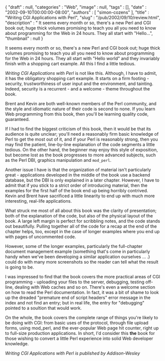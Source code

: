 {
   "draft" : null,
   "categories" : "Web",
   "image" : null,
   "tags" : [],
   "date" : "2002-09-10T00:00:00-08:00",
   "authors" : [
      "simon-cozens"
   ],
   "title" : "Writing CGI Applications with Perl",
   "slug" : "/pub/2002/09/10/review.html",
   "description" : " It seems every month or so, there's a new Perl and CGI book out; huge thick volumes promising to teach you all you need to know about programming for the Web in 24 hours. They all start with \"Hello...",
   "thumbnail" : null
}





It seems every month or so, there's a new Perl and CGI book out; huge
thick volumes promising to teach you all you need to know about
programming for the Web in 24 hours. They all start with "Hello world"
and they invariably finish with a shopping cart example. All this I find
a little tedious.

*Writing CGI Applications with Perl* is not like this. Although, I have
to admit, it has the obligatory shopping cart example. It starts on a
firm footing - security, trustworthiness of user input and the
environment, and tainting. Indeed, security is a recurrent - and a
welcome - theme throughout the book.

Brent and Kevin are both well-known members of the Perl community, and
the style and idiomatic nature of their code is second to none. If you
learn Web programming from this book, then you'll be learning quality
code, guaranteed.

If I had to find the biggest criticism of this book, then it would be
that its audience is quite unclear; you'll need a reasonably firm basic
knowledge of Perl to get the most out of it, and if your Perl is
reasonably strong, then you may find the patient, line-by-line
explanation of the code segments a little tedious. On the other hand,
the beginner may enjoy this style of exposition, but become lost as the
book progresses to more advanced subjects, such as the Perl DBI,
graphics manipulation and `mod_perl`.

Another issue I have is that the organization of material isn't
particularly great - applications developed in the middle of the book
use a backend database, but the DBI is only explained in a later
chapter. However, I have to admit that if you stick to a strict order of
introducing material, then the examples for the first half of the book
end up being horribly contrived. Kevin and Brent have sacrificed a
little linearity to end up with much more interesting, real-life
applications.

What struck me most of all about this book was the clarity of
presentation; both of the explanation of the code, but also of the
physical layout of the book. A large left margin is perfect for
scribbling notes, and the code stands out beautifully. Pulling together
all of the code for a recap at the end of the chapter helps, too, except
in the case of longer examples where you end up with pages of
uncommented code.

However, some of the longer examples, particularly the full-chapter
document management example (something that's come in particularly handy
when we've been developing a similar application ourselves ... .) could
do with many more screenshots so the reader can tell what the result is
going to be.

I was impressed to find that the book covers the more practical areas of
CGI programming - uploading your files to the server, debugging, testing
off-line, dealing with Web caches and so on. There's even a welcome
section on how to read the Perl documentation. In fact, it was a bit of
shame to look up the dreaded "premature end of script headers" error
message in the index and not find an entry; but in real life, the entry
for "debugging" pointed to a soultion that would work.

On the whole, the book covers the complete range of things you're likely
to be doing with CGI: from basic uses of the protocol, through file
upload forms, using mod\_perl, and the ever-popular Web page hit
counter, right up to full-size production applications. In short, I'd
consider this **the** book for those wishing to convert a little Perl
experience into solid Web developer knowledge.

*Writing CGI Applications with Perl is published by Addison-Wesley*


